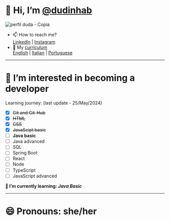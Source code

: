 # 👋 Hi, I’m [@dudinhab](https://github.com/dudinhab)

![perfil duda - Copia](https://github.com/dudinhab/dudinhab.github.io/assets/127447739/265856d2-e208-47e1-86f7-2ef700d0da72)
- 📫 How to reach me?  
[LinkedIn](https://www.linkedin.com/in/maria-eduarda-barone/) | [Instagram](https://instagram.com/dudsbarone) 
- 📃 My [curriculum](https://dudinhab.github.io/curriculum-vitae/)  
[English](https://dudinhab.github.io/curriculum-vitae/curriculum/cv_ingles.html) | [Italian](https://dudinhab.github.io/curriculum-vitae/curriculum/cv_italiano.html) | [Portuguese](https://dudinhab.github.io/curriculum-vitae/curriculum/cv_portugues.html)

---

#  👀 I’m interested in becoming a developer
Learning journey: (last update - 25/May/2024)
- [x] ~~Git and Git-Hub~~ 
- [x] ~~HTML~~
- [x] ~~CSS~~
- [x] ~~JavaScipt basic~~
- [ ] **Java basic**
- [ ] Java advanced
- [ ] SQL
- [ ] Spring Boot
- [ ] React
- [ ] Node
- [ ] TypeScript
- [ ] JavaScript advanced

**🌱 I’m currently learning: _Java Basic_**

---
# 😄 Pronouns: she/her



<!---
dudinhab/dudinhab is a ✨ special ✨ repository because its `README.md` (this file) appears on your GitHub profile.
You can click the Preview link to take a look at your changes.
--->
